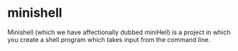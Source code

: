 # minishell
Minishell (which we have affectionally dubbed miniHell) is a project in which you create a shell program which takes input from the command line.
